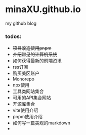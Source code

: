 # minaXU.github.io
my github blog

### todos:

- ~~项目改造使用pnpm~~
- ~~介绍常见的计算机系统~~
- 如何获得最新的前端资讯
- rss订阅
- 购买美区账户
- Monorepo
- npx使用
- 工具类网站集合
- 可用的API集合网站
- 开源库集合
- vite使用介绍
- pnpm使用介绍
- 如何写一篇美观的markdown
- 

